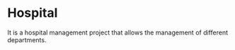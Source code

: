 # Hospital
It is a hospital management project that allows the management of different departments.
